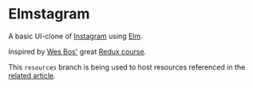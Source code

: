 # Elmstagram

A basic UI-clone of [Instagram][] using [Elm][].

Inspired by [Wes Bos'](https://twitter.com/wesbos) great
[Redux course](https://learnredux.com/).

This `resources` branch is being used to host resources referenced in the [related article](https://bkbooth.me/building-a-basic-ui-clone-of-instagram-using-elm-part-1/).

 [instagram]: https://www.instagram.com/ "Instagram"
 [elm]: http://elm-lang.org/ "Elm"
